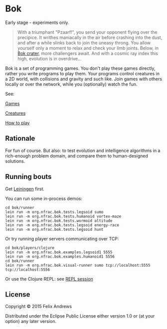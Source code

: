 # Bok

Early stage - experiments only.

> With a triumphant "Pzaarf!", you send your opponent flying over the
> precipice. It writhes maniacally in the air before crashing into the
> dust, and after a while slinks back to join the uneasy throng. You
> allow yourself only a moment to relax and check your limb joints.
> Below, in [Bok
> crater](http://en.wikipedia.org/wiki/Bok_%28Martian_crater%29), more
> challengers await. And with a cosmic ray index this high, evolution is
> in overdrive...

Bok is a set of programming games. You don't play these games
directly, rather you write programs to play them. Your programs
control creatures in a 2D world, with collisions and gravity and such
like. Join games with others locally or over the network, while you
(optionally) watch the fun.

See:

[Games](https://github.com/floybix/bok/wiki/Games)

[Creatures](https://github.com/floybix/bok/wiki/Creatures)

[How to play](https://github.com/floybix/bok/wiki/How-to-play)


## Rationale

For fun of course. But also: to test evolution and intelligence
algorithms in a rich-enough problem domain, and compare them to
human-designed solutions.


## Running bouts

Get [Leiningen](http://leiningen.org/) first.

You can run some in-process demos:

```
cd bok/runner
lein run -m org.nfrac.bok.tests.legsoid sumo
lein run -m org.nfrac.bok.tests.humanoid vortex-maze
lein run -m org.nfrac.bok.tests.wormoid altitude
lein run -m org.nfrac.bok.tests.legsoid energy-race
lein run -m org.nfrac.bok.tests.legsoid hunt
```

Or try running player servers communicating over TCP:

```
cd bok/players/clojure
lein run -m org.nfrac.bok.examples.legsoid1 5555
lein run -m org.nfrac.bok.examples.humanoid1 5556
cd bok/runner
lein run -m org.nfrac.bok.visual-runner sumo tcp://localhost:5555 tcp://localhost:5556
```

Or use the Clojure REPL: see
[REPL session](https://github.com/floybix/bok/wiki/REPL-session)


## License

Copyright © 2015 Felix Andrews

Distributed under the Eclipse Public License either version 1.0 or (at
your option) any later version.
